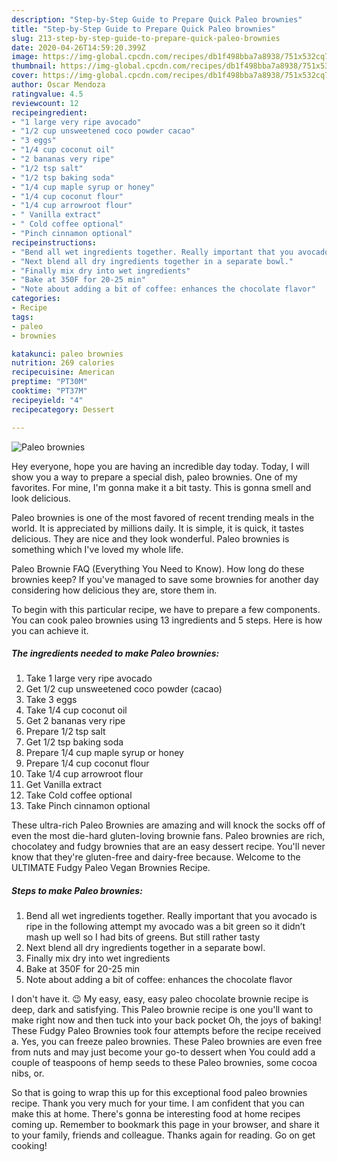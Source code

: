 ```yaml
---
description: "Step-by-Step Guide to Prepare Quick Paleo brownies"
title: "Step-by-Step Guide to Prepare Quick Paleo brownies"
slug: 213-step-by-step-guide-to-prepare-quick-paleo-brownies
date: 2020-04-26T14:59:20.399Z
image: https://img-global.cpcdn.com/recipes/db1f498bba7a8938/751x532cq70/paleo-brownies-recipe-main-photo.jpg
thumbnail: https://img-global.cpcdn.com/recipes/db1f498bba7a8938/751x532cq70/paleo-brownies-recipe-main-photo.jpg
cover: https://img-global.cpcdn.com/recipes/db1f498bba7a8938/751x532cq70/paleo-brownies-recipe-main-photo.jpg
author: Oscar Mendoza
ratingvalue: 4.5
reviewcount: 12
recipeingredient:
- "1 large very ripe avocado"
- "1/2 cup unsweetened coco powder cacao"
- "3 eggs"
- "1/4 cup coconut oil"
- "2 bananas very ripe"
- "1/2 tsp salt"
- "1/2 tsp baking soda"
- "1/4 cup maple syrup or honey"
- "1/4 cup coconut flour"
- "1/4 cup arrowroot flour"
- " Vanilla extract"
- " Cold coffee optional"
- "Pinch cinnamon optional"
recipeinstructions:
- "Bend all wet ingredients together. Really important that you avocado is ripe in the following attempt my avocado was a bit green so it didn’t mash up well so I had bits of greens. But still rather tasty"
- "Next blend all dry ingredients together in a separate bowl."
- "Finally mix dry into wet ingredients"
- "Bake at 350F for 20-25 min"
- "Note about adding a bit of coffee: enhances the chocolate flavor"
categories:
- Recipe
tags:
- paleo
- brownies

katakunci: paleo brownies 
nutrition: 269 calories
recipecuisine: American
preptime: "PT30M"
cooktime: "PT37M"
recipeyield: "4"
recipecategory: Dessert

---
```



![Paleo brownies](https://img-global.cpcdn.com/recipes/db1f498bba7a8938/751x532cq70/paleo-brownies-recipe-main-photo.jpg)

Hey everyone, hope you are having an incredible day today. Today, I will show you a way to prepare a special dish, paleo brownies. One of my favorites. For mine, I'm gonna make it a bit tasty. This is gonna smell and look delicious.

Paleo brownies is one of the most favored of recent trending meals in the world. It is appreciated by millions daily. It is simple, it is quick, it tastes delicious. They are nice and they look wonderful. Paleo brownies is something which I've loved my whole life.

Paleo Brownie FAQ (Everything You Need to Know). How long do these brownies keep? If you&#39;ve managed to save some brownies for another day considering how delicious they are, store them in.


To begin with this particular recipe, we have to prepare a few components. You can cook paleo brownies using 13 ingredients and 5 steps. Here is how you can achieve it.

##### The ingredients needed to make Paleo brownies:

1. Take 1 large very ripe avocado
1. Get 1/2 cup unsweetened coco powder (cacao)
1. Take 3 eggs
1. Take 1/4 cup coconut oil
1. Get 2 bananas very ripe
1. Prepare 1/2 tsp salt
1. Get 1/2 tsp baking soda
1. Prepare 1/4 cup maple syrup or honey
1. Prepare 1/4 cup coconut flour
1. Take 1/4 cup arrowroot flour
1. Get  Vanilla extract
1. Take  Cold coffee optional
1. Take Pinch cinnamon optional


These ultra-rich Paleo Brownies are amazing and will knock the socks off of even the most die-hard gluten-loving brownie fans. Paleo brownies are rich, chocolatey and fudgy brownies that are an easy dessert recipe. You&#39;ll never know that they&#39;re gluten-free and dairy-free because. Welcome to the ULTIMATE Fudgy Paleo Vegan Brownies Recipe. 

##### Steps to make Paleo brownies:

1. Bend all wet ingredients together. Really important that you avocado is ripe in the following attempt my avocado was a bit green so it didn’t mash up well so I had bits of greens. But still rather tasty
1. Next blend all dry ingredients together in a separate bowl.
1. Finally mix dry into wet ingredients
1. Bake at 350F for 20-25 min
1. Note about adding a bit of coffee: enhances the chocolate flavor


I don&#39;t have it. 😉 My easy, easy, easy paleo chocolate brownie recipe is deep, dark and satisfying. This Paleo brownie recipe is one you&#39;ll want to make right now and then tuck into your back pocket Oh, the joys of baking! These Fudgy Paleo Brownies took four attempts before the recipe received a. Yes, you can freeze paleo brownies. These Paleo brownies are even free from nuts and may just become your go-to dessert when You could add a couple of teaspoons of hemp seeds to these Paleo brownies, some cocoa nibs, or. 

So that is going to wrap this up for this exceptional food paleo brownies recipe. Thank you very much for your time. I am confident that you can make this at home. There's gonna be interesting food at home recipes coming up. Remember to bookmark this page in your browser, and share it to your family, friends and colleague. Thanks again for reading. Go on get cooking!
